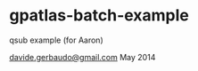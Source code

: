 gpatlas-batch-example
=====================

qsub example (for Aaron)

davide.gerbaudo@gmail.com
May 2014
